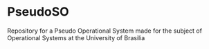 # PseudoSO
Repository for a Pseudo Operational System made for the subject of Operational Systems at the University of Brasilia
